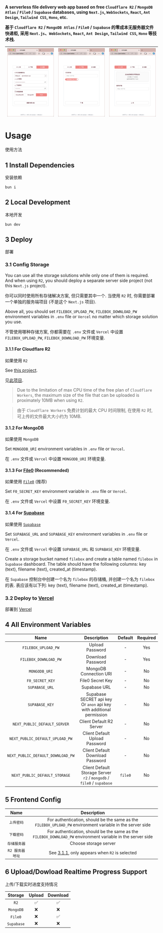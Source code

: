 **A serverless file delivery web app based on free `Cloudflare R2` / `MongoDB Atlas` / `File0` / `Supabase` databases, using `Next.js`, `WebSockets`, `React`, `Ant Design`, `Tailwind CSS`, `Hono`, etc.**

**基于 `Cloudflare R2` / `MongoDB Atlas` / `File0` / `Supabase` 的零成本无服务器文件快递柜, 采用 `Next.js`、`WebSockets`, `React`, `Ant Design`, `Tailwind CSS`, `Hono` 等技术栈.**

|![](README_1.png)|![](README_2.png)|![](README_3.png)|
|:---:|:---:|:---:|

# Usage
使用方法

## 1 Install Dependencies
安装依赖

```bash
bun i
```

## 2 Local Development
本地开发

```bash
bun dev
```

## 3 Deploy
部署

### 3.1 Config Storage
You can use all the storage solutions while only one of them is required. And when using `R2`, you should deploy a separate server side project (not this `Next.js` project).

你可以同时使用所有存储解决方案, 但只需要其中一个. 当使用 `R2` 时, 你需要部署一个单独的服务端项目 (不是这个 `Next.js` 项目).

Above all, you should set `FILEBOX_UPLOAD_PW`, `FILEBOX_DOWNLOAD_PW` environment variables in `.env` file or `Vercel` no matter which storage solution you use.

不管使用哪种存储方案, 你都需要在 `.env` 文件或 `Vercel` 中设置 `FILEBOX_UPLOAD_PW`, `FILEBOX_DOWNLOAD_PW` 环境变量.

#### 3.1.1 For Cloudflare R2
如果使用 `R2`

See [this project](https://github.com/LeafYeeXYZ/MyAPIs).

见[此项目](https://github.com/LeafYeeXYZ/MyAPIs).

> Due to the limitation of max CPU time of the free plan of `Cloudflare Workers`, the maximum size of the file that can be uploaded is proximately 10MB when using `R2`.

> 由于 `Cloudflare Workers` 免费计划的最大 CPU 时间限制, 在使用 `R2` 时, 可上传的文件最大大小约为 10MB.

#### 3.1.2 For MongoDB
如果使用 `MongoDB`

Set `MONGODB_URI` environment variables in `.env` file or `Vercel`.

在 `.env` 文件或 `Vercel` 中设置 `MONGODB_URI` 环境变量.

#### 3.1.3 For [File0](https://file0.dev/) (Recommended)
如果使用 [`File0`](https://file0.dev/) (推荐)

Set `F0_SECRET_KEY` environment variable in `.env` file or `Vercel`.

在 `.env` 文件或 `Vercel` 中设置 `F0_SECRET_KEY` 环境变量.

#### 3.1.4 For [Supabase](https://supabase.io/)
如果使用 [`Supabase`](https://supabase.io/)

Set `SUPABASE_URL` and `SUPABASE_KEY` environment variables in `.env` file or `Vercel`.

在 `.env` 文件或 `Vercel` 中设置 `SUPABASE_URL` 和 `SUPABASE_KEY` 环境变量.

Create a storage bucket named `filebox` and create a table named `filebox` in `Supabase` dashboard. The table should have the following columns: key (text), filename (text), created_at (timestamp).

在 `Supabase` 控制台中创建一个名为 `filebox` 的存储桶, 并创建一个名为 `filebox` 的表. 表应该有以下列: key (text), filename (text), created_at (timestamp).

### 3.2 Deploy to [Vercel](https://vercel.com/)
部署到 [Vercel](https://vercel.com/)

## 4 All Environment Variables
| Name | Description | Default | Required |
| :---: | :---: | :---: | :---: |
| `FILEBOX_UPLOAD_PW` | Upload Password | - | Yes |
| `FILEBOX_DOWNLOAD_PW` | Download Password | - | Yes |
| `MONGODB_URI` | MongoDB Connection URI | - | No |
| `F0_SECRET_KEY` | File0 Secret Key | - | No |
| `SUPABASE_URL` | Supabase URL | - | No |
| `SUPABASE_KEY` | Supabase SECRET api key<br>Or `anon` api key with additional permission | - | No |
| `NEXT_PUBLIC_DEFAULT_SERVER` | Client Default R2 Server | - | No |
| `NEXT_PUBLIC_DEFAULT_UPLOAD_PW` | Client Default Upload Password | - | No |
| `NEXT_PUBLIC_DEFAULT_DOWNLOAD_PW` | Client Default Download Password | - | No |
| `NEXT_PUBLIC_DEFAULT_STORAGE` | Client Default Storage Server<br>`r2` / `mongodb` / `file0` / `supabase` | `file0` | No |

## 5 Frontend Config
| Name | Description |
| :---: | :---: |
| `上传密码` | For authentication, should be the same as the `FILEBOX_UPLOAD_PW` environment variable in the server side |
| `下载密码` | For authentication, should be the same as the `FILEBOX_DOWNLOAD_PW` environment variable in the server side |
| `存储服务器` | Choose storage server |
| `R2 服务器地址` | See [3.1.1](#311-for-cloudflare-r2), only appears when `R2` is selected |

## 6 Upload/Dowload Realtime Progress Support
上传/下载实时进度支持情况

| Storage | Upload | Download |
| :---: | :---: | :---: |
| `R2` | ✅ | ✅ |
| `MongoDB` | ❌ | ❌ |
| `File0` | ❌ | ✅ |
| `Supabase` | ❌ | ❌ |
